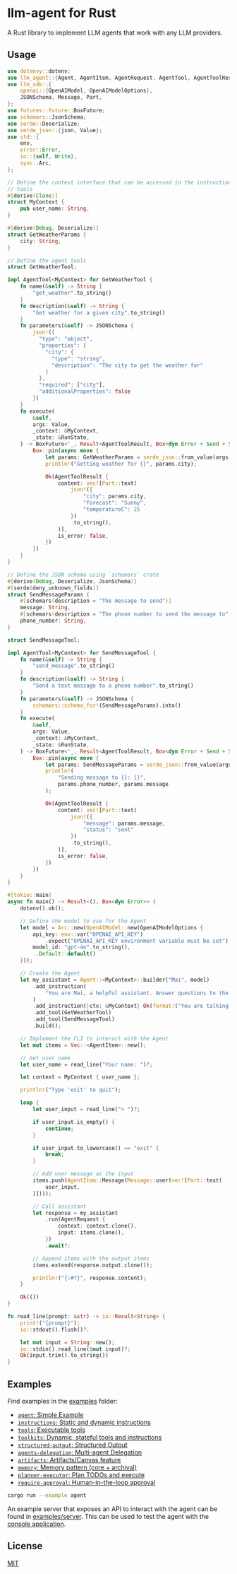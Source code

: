 # llm-agent for Rust

A Rust library to implement LLM agents that work with any LLM providers.

## Usage

```rust
use dotenvy::dotenv;
use llm_agent::{Agent, AgentItem, AgentRequest, AgentTool, AgentToolResult, RunState};
use llm_sdk::{
    openai::{OpenAIModel, OpenAIModelOptions},
    JSONSchema, Message, Part,
};
use futures::future::BoxFuture;
use schemars::JsonSchema;
use serde::Deserialize;
use serde_json::{json, Value};
use std::{
    env,
    error::Error,
    io::{self, Write},
    sync::Arc,
};

// Define the context interface that can be accessed in the instructions and
// tools
#[derive(Clone)]
struct MyContext {
    pub user_name: String,
}

#[derive(Debug, Deserialize)]
struct GetWeatherParams {
    city: String,
}

// Define the agent tools
struct GetWeatherTool;

impl AgentTool<MyContext> for GetWeatherTool {
    fn name(&self) -> String {
        "get_weather".to_string()
    }
    fn description(&self) -> String {
        "Get weather for a given city".to_string()
    }
    fn parameters(&self) -> JSONSchema {
        json!({
          "type": "object",
          "properties": {
            "city": {
              "type": "string",
              "description": "The city to get the weather for"
            }
          },
          "required": ["city"],
          "additionalProperties": false
        })
    }
    fn execute(
        &self,
        args: Value,
        _context: &MyContext,
        _state: &RunState,
    ) -> BoxFuture<'_, Result<AgentToolResult, Box<dyn Error + Send + Sync>>> {
        Box::pin(async move {
            let params: GetWeatherParams = serde_json::from_value(args)?;
            println!("Getting weather for {}", params.city);

            Ok(AgentToolResult {
                content: vec![Part::text(
                    json!({
                        "city": params.city,
                        "forecast": "Sunny",
                        "temperatureC": 25
                    })
                    .to_string(),
                )],
                is_error: false,
            })
        })
    }
}

// Define the JSON schema using `schemars` crate
#[derive(Debug, Deserialize, JsonSchema)]
#[serde(deny_unknown_fields)]
struct SendMessageParams {
    #[schemars(description = "The message to send")]
    message: String,
    #[schemars(description = "The phone number to send the message to")]
    phone_number: String,
}

struct SendMessageTool;

impl AgentTool<MyContext> for SendMessageTool {
    fn name(&self) -> String {
        "send_message".to_string()
    }
    fn description(&self) -> String {
        "Send a text message to a phone number".to_string()
    }
    fn parameters(&self) -> JSONSchema {
        schemars::schema_for!(SendMessageParams).into()
    }
    fn execute(
        &self,
        args: Value,
        _context: &MyContext,
        _state: &RunState,
    ) -> BoxFuture<'_, Result<AgentToolResult, Box<dyn Error + Send + Sync>>> {
        Box::pin(async move {
            let params: SendMessageParams = serde_json::from_value(args)?;
            println!(
                "Sending message to {}: {}",
                params.phone_number, params.message
            );

            Ok(AgentToolResult {
                content: vec![Part::text(
                    json!({
                        "message": params.message,
                        "status": "sent"
                    })
                    .to_string(),
                )],
                is_error: false,
            })
        })
    }
}

#[tokio::main]
async fn main() -> Result<(), Box<dyn Error>> {
    dotenv().ok();

    // Define the model to use for the Agent
    let model = Arc::new(OpenAIModel::new(OpenAIModelOptions {
        api_key: env::var("OPENAI_API_KEY")
            .expect("OPENAI_API_KEY environment variable must be set"),
        model_id: "gpt-4o".to_string(),
        ..Default::default()
    }));

    // Create the Agent
    let my_assistant = Agent::<MyContext>::builder("Mai", model)
        .add_instruction(
            "You are Mai, a helpful assistant. Answer questions to the best of your ability.",
        )
        .add_instruction(|ctx: &MyContext| Ok(format!("You are talking to {}", ctx.user_name)))
        .add_tool(GetWeatherTool)
        .add_tool(SendMessageTool)
        .build();

    // Implement the CLI to interact with the Agent
    let mut items = Vec::<AgentItem>::new();

    // Get user name
    let user_name = read_line("Your name: ")?;

    let context = MyContext { user_name };

    println!("Type 'exit' to quit");

    loop {
        let user_input = read_line("> ")?;

        if user_input.is_empty() {
            continue;
        }

        if user_input.to_lowercase() == "exit" {
            break;
        }

        // Add user message as the input
        items.push(AgentItem::Message(Message::user(vec![Part::text(
            user_input,
        )])));

        // Call assistant
        let response = my_assistant
            .run(AgentRequest {
                context: context.clone(),
                input: items.clone(),
            })
            .await?;

        // Append items with the output items
        items.extend(response.output.clone());

        println!("{:#?}", response.content);
    }

    Ok(())
}

fn read_line(prompt: &str) -> io::Result<String> {
    print!("{prompt}");
    io::stdout().flush()?;

    let mut input = String::new();
    io::stdin().read_line(&mut input)?;
    Ok(input.trim().to_string())
}
```

## Examples

Find examples in the [examples](./examples/) folder:

- [`agent`: Simple Example](./examples/agent.rs)
- [`instructions`: Static and dynamic instructions](./examples/instructions.rs)
- [`tools`: Executable tools](./examples/tools.rs)
- [`toolkits`: Dynamic, stateful tools and instructions](./examples/toolkits.rs)
- [`structured-output`: Structured Output](./examples/structured-output.rs)
- [`agents-delegation`: Multi-agent Delegation](./examples/agents-delegation.rs)
- [`artifacts`: Artifacts/Canvas feature](./examples/artifacts.rs)
- [`memory`: Memory pattern (core + archival)](./examples/memory.rs)
- [`planner-executor`: Plan TODOs and execute](./examples/planner-executor.rs)
- [`require-approval`: Human-in-the-loop approval](./examples/require-approval.rs)

```bash
cargo run --example agent
```

An example server that exposes an API to interact with the agent can be found in [examples/server](./examples/server). This can be used to test the agent with the [console application](../website).

## License

[MIT](https://github.com/hoangvvo/llm-sdk/blob/main/LICENSE)
